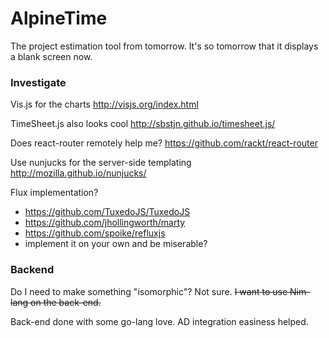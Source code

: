 # AlpineTime

The project estimation tool from tomorrow. It's so tomorrow that it displays a blank screen now.

### Investigate

Vis.js for the charts
http://visjs.org/index.html

TimeSheet.js also looks cool
http://sbstjn.github.io/timesheet.js/

Does react-router remotely help me?
https://github.com/rackt/react-router

Use nunjucks for the server-side templating
http://mozilla.github.io/nunjucks/

Flux implementation?
 
 - https://github.com/TuxedoJS/TuxedoJS
 - https://github.com/jhollingworth/marty
 - https://github.com/spoike/refluxjs
 - implement it on your own and be miserable?
 
### Backend

Do I need to make something "isomorphic"? Not sure.
<del>I want to use Nim-lang on the back-end.</del>

Back-end done with some go-lang love. AD integration easiness helped.